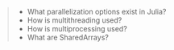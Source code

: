 

>* What parallelization options exist in Julia?
>* How is multithreading used? 
>* How is multiprocessing used?
>* What are SharedArrays?
